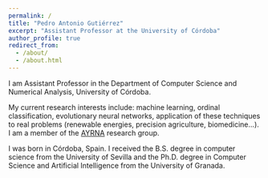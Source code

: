 ```yaml
---
permalink: /
title: "Pedro Antonio Gutiérrez"
excerpt: "Assistant Professor at the University of Córdoba"
author_profile: true
redirect_from: 
  - /about/
  - /about.html
---
```


I am Assistant Professor in the Department of Computer Science and Numerical Analysis, University of Córdoba. 

My current research interests include: machine learning, ordinal classification, evolutionary neural networks, application of these techniques to real problems (renewable energies, precision agriculture, biomedicine...). I am a member of the [AYRNA](http://www.uco.es/grupos/ayrna/index.php/en) research group.

I was born in Córdoba, Spain. I received the B.S. degree in computer science from the University of Sevilla and the Ph.D. degree in Computer Science and Artificial Intelligence from the University of Granada. 
